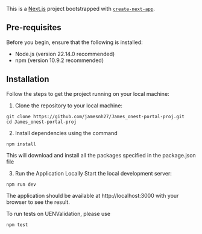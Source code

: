 This is a [Next.js](https://nextjs.org) project bootstrapped with [`create-next-app`](https://nextjs.org/docs/app/api-reference/cli/create-next-app).

## Pre-requisites
Before you begin, ensure that the following is installed:
- Node.js (version 22.14.0 recommended)
- npm (version 10.9.2 recommended)

## Installation
Follow the steps to get the project running on your local machine:
1) Clone the repository to your local machine:

```
git clone https://github.com/jamesnh27/James_onest-portal-proj.git
cd James_onest-portal-proj
```

2) Install dependencies using the command

```
npm install
```
This will download and install all the packages specified in the package.json file

3) Run the Application Locally
Start the local development server:

```
npm run dev
```
The application should be available at http://localhost:3000 with your browser to see the result.

To run tests on UENValidation, please use

```
npm test
```






